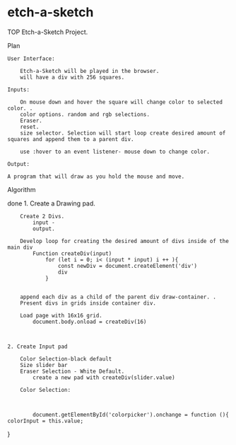 # etch-a-sketch
TOP Etch-a-Sketch Project. 


Plan

    User Interface: 

        Etch-a-Sketch will be played in the browser.
        will have a div with 256 squares. 
        
    Inputs:
    
        On mouse down and hover the square will change color to selected color. . 
        color options. random and rgb selections. 
        Eraser.
        reset. 
        size selector. Selection will start loop create desired amount of squares and append them to a parent div.

        use :hover to an event listener- mouse down to change color.

    Output: 
    
    A program that will draw as you hold the mouse and move.

Algorithm

done    1. Create a Drawing pad.
        
        Create 2 Divs.
            input - 
            output.

        Develop loop for creating the desired amount of divs inside of the main div
            Function createDiv(input)
                for (let i = 0; i< (input * input) i ++ ){
                    const newDiv = document.createElement('div')
                    div
                }    

        
        append each div as a child of the parent div draw-container. . 
        Present divs in grids inside container div.

        Load page with 16x16 grid.
            document.body.onload = createDiv(16)

    
    
    2. Create Input pad

        Color Selection-black default
        Size slider bar
        Eraser Selection - White Default.
            create a new pad with createDiv(slider.value)

        Color Selection: 



            document.getElementById('colorpicker').onchange = function (){
    colorInput = this.value;
}


        



